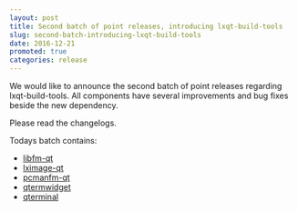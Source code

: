 ```yaml
---
layout: post
title: Second batch of point releases, introducing lxqt-build-tools
slug: second-batch-introducing-lxqt-build-tools
date: 2016-12-21
promoted: true
categories: release
---
```


We would like to announce the second batch of point releases regarding lxqt-build-tools.
All components have several improvements and bug fixes beside the new dependency.

Please read the changelogs.

Todays batch contains:
* [libfm-qt](https://github.com/lxqt/libfm-qt/releases)
* [lximage-qt](https://github.com/lxqt/lximage-qt/releases)
* [pcmanfm-qt](https://github.com/lxqt/pcmanfm-qt/releases)
* [qtermwidget](https://github.com/lxqt/qtremwidget/releases)
* [qterminal](https://github.com/lxqt/qterminal/releases)

